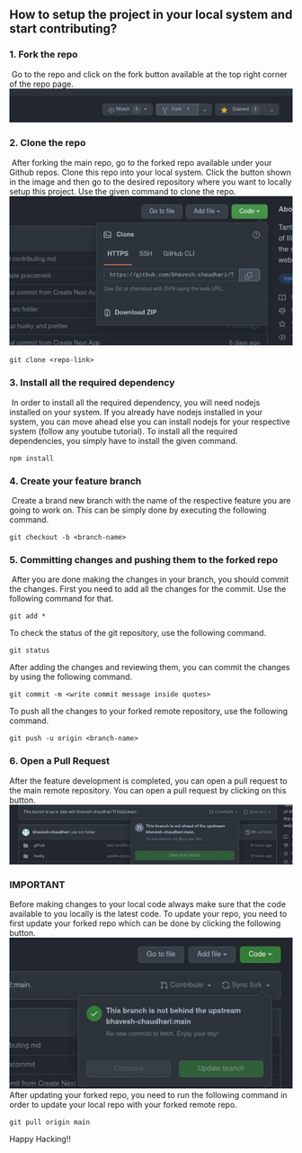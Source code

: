 ## How to setup the project in your local system and start contributing?



### 1. Fork the repo

​	Go to the repo and click on the fork button available at the top right corner of the repo page.
![](./images/setup-guide/1.jpeg)

### 2. Clone the repo

​	After forking the main repo, go to the forked repo available under your Github repos. Clone this repo into your local system. Click the button shown in the image and then go to the desired repository where you want to locally setup this project. Use the given command to clone the repo.
![](./images/setup-guide/2.jpeg)
```
git clone <repo-link>
```

### 3. Install all the required dependency

​	In order to install all the required dependency, you will need nodejs installed on your system. If you already have nodejs installed in your system, you can move ahead else you can install nodejs for your respective system (follow any youtube tutorial). To install all the required dependencies, you simply have to install the given command.

```
npm install
```

### 4. Create your feature branch

​	Create a brand new branch with the name of the respective feature you are going to work on. This can be simply done by executing the following command.

```
git checkout -b <branch-name>
```

### 5. Committing changes and pushing them to the forked repo

​	After you are done making the changes in your branch, you should commit the changes. First you need to add all the changes for the commit. Use the following command for that.

```
git add *
```

To check the status of the git repository, use the following command.

```
git status
```

After adding the changes and reviewing them, you can commit the changes by using the following command. 

```
git commit -m <write commit message inside quotes>
```

To push all the changes to your forked remote repository, use the following command.

```
git push -u origin <branch-name>
```

### 6. Open a Pull Request

After the feature development is completed, you can open a pull request to the main remote repository. You can open a pull request by clicking on this button. 
![](./images/setup-guide/4.jpeg)

### IMPORTANT

Before making changes to your local code always make sure that the code available to you locally is the latest code. To update your repo, you need to first update your forked repo which can be done by clicking the following button. 
![](./images/setup-guide/3.jpeg)
After updating your forked repo, you need to run the following command in order to update your local repo with your forked remote repo.
```
git pull origin main
```

Happy Hacking!!
